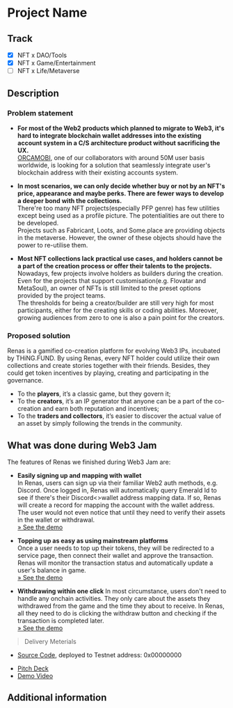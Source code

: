 # Project Name

## Track

- [x] NFT x DAO/Tools
- [x] NFT x Game/Entertainment
- [ ] NFT x Life/Metaverse

## Description

### Problem statement
- **For most of the Web2 products which planned to migrate to Web3, it's hard to integrate blockchain wallet addresses into the existing account system in a C/S architecture product without sacrificing the UX.**  
[ORCAMOBI](http://www.orcamobi.com/), one of our collaborators with around 50M user basis worldwide, is looking for a solution that seamlessly integrate user's blockchain address with their existing accounts system.

- **In most scenarios, we can only decide whether buy or not by an NFT's price, appearance and maybe perks. There are fewer ways to develop a deeper bond with the collections.**  
There're too many NFT projects(especially PFP genre) has few utilities except being used as a profile picture. The potentialities are out there to be developed.  
Projects such as Fabricant, Loots, and Some.place are providing objects in the metaverse. However, the owner of these objects should have the power to re-utilise them.

- **Most NFT collections lack practical use cases, and holders cannot be a part of the creation process or offer their talents to the projects.**  
Nowadays, few projects involve holders as builders during the creation. Even for the projects that support customisation(e.g. Flovatar and MetaSoul), an owner of NFTs is still limited to the preset options provided by the project teams.  
The thresholds for being a creator/builder are still very high for most participants, either for the creating skills or coding abilities. Moreover, growing audiences from zero to one is also a pain point for the creators.


<!--
Please describe the following

- Target audience
- Evidence for the need
-->

### Proposed solution

<!--
Please describe the following, including but not limited to:

- Product Introduction
- Product Logo (Optional)
- Technical architecture
- Operational strategy
-->

Renas is a gamified co-creation platform for evolving Web3 IPs, incubated by THiNG.FUND. By using Renas, every NFT holder could utilize their own collections and create stories together with their friends. Besides, they could get token incentives by playing, creating and participating in the governance.
- To the **players**, it’s a classic game, but they govern it;
- To the **creators**, it’s an IP generator that anyone can be a part of the co-creation and earn both reputation and incentives;
- To the **traders and collectors**, it’s easier to discover the actual value of an asset by simply following the trends in the community.

## What was done during Web3 Jam
The features of Renas we finished during Web3 Jam are:


- **Easily signing up and mapping with wallet**  
In Renas, users can sign up via their familiar Web2 auth methods, e.g. Discord. Once logged in, Renas will automatically query Emerald Id to see if there's their Discord<>wallet address mapping data. If so, Renas will create a record for mapping the account with the wallet address. The user would not even notice that until they need to verify their assets in the wallet or withdrawal.  
[» See the demo](https://thing.fund/renas_stg/profile/wallet/)
  
- **Topping up as easy as using mainstream platforms**  
Once a user needs to top up their tokens, they will be redirected to a service page, then connect their wallet and approve the transaction.  
Renas will monitor the transaction status and automatically update a user's balance in game.  
[» See the demo](https://thing.fund/renas_stg/token/deposit/)

- **Withdrawing within one click**
In most circumstance, users don't need to handle any onchain activities. They only care about the assets they withdrawed from the game and the time they about to receive. In Renas, all they need to do is clicking the withdraw button and checking if the transaction is completed later.  
[» See the demo](https://thing.fund/renas_stg/token/withdraw/)

<!-- Please list the features and docs you achieved during the event -->

> Delivery Meterials

- [Source Code](./src/), deployed to Testnet address: 0x00000000
<!-- Optional -->
- [Pitch Deck](./docs/deck.pdf) <!-- or using online documentation url / ipfs url -->
- [Demo Video](./docs/demo.mp4) <!-- or using online documentation url / ipfs url -->

## Additional information

<!-- More information you want the judges to see -->
